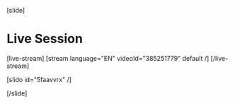 [slide]
# Live Session

[live-stream]
[stream language="EN" videoId="385251779" default /]
[/live-stream]

[slido id="5faavvrx" /]

[/slide]